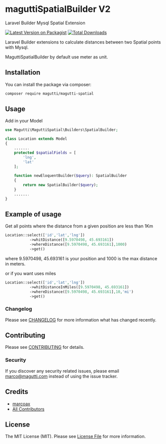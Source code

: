 # maguttiSpatialBuilder V2
Laravel Builder Mysql Spatial Extension

[![Latest Version on Packagist](https://img.shields.io/packagist/v/magutti/magutti-spatial.svg?style=flat-square)](https://packagist.org/packages/magutti/magutti-spatial)
[![Total Downloads](https://img.shields.io/packagist/dt/magutti/magutti-spatial.svg?style=flat-square)](https://packagist.org/packages/magutti/magutti-spatial)


Laravel Builder extensions to calculate distances between two Spatial points with Mysql.

MaguttiSpatialBuilder by default use meter as unit.
## Installation

You can install the package via composer:

```bash
composer require magutti/magutti-spatial
```

## Usage
Add in your  Model
```php
use Magutti\MaguttiSpatial\Builders\SpatialBuilder;

class Location extends Model
{
    .......
    protected $spatialFields = [
        'lng',
        'lat'
    ];
   
    function newEloquentBuilder($query): SpatialBuilder
    {
        return new SpatialBuilder($query);
    }
    .......
}
```

## Example of usage
Get all points where the distance from a given position are less than 1Km
```php
Location::select(['id','lat','lng'])
           ->whitDistance([9.5970498, 45.693161])
           ->whereDistance([9.5970498, 45.693161],1000)
           ->get()
```
where 9.5970498, 45.693161 is your position and 1000 is the max distance in meters.


or if you want uses miles
```php
Location::select(['id','lat','lng'])
           ->whitDistanceInMiles([9.5970498, 45.693161])
           ->whereDistance([9.5970498, 45.693161],10,'mi')
           ->get()
``` 

### Changelog

Please see [CHANGELOG](CHANGELOG.md) for more information what has changed recently.

## Contributing

Please see [CONTRIBUTING](CONTRIBUTING.md) for details.

### Security

If you discover any security related issues, please email marco@magutti.com instead of using the issue tracker.

## Credits

-   [marcoax](https://github.com/magutti)
-   [All Contributors](../../contributors)

## License

The MIT License (MIT). Please see [License File](LICENSE.md) for more information.


